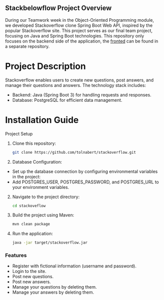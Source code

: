 ## Stackbelowflow Project Overview

During our Teamwork week in the Object-Oriented Programming module, we developed Stackoverflow clone Spring Boot Web API, inspired by the popular Stackoverflow site. This project serves as our final team project, focusing on Java and Spring Boot technologies. This repository only focuses on the backend side of the application, the [fronted](https://github.com/korodigergo/stackflow-react3) can be found in a separate repository.

# Project Description

Stackoverflow enables users to create new questions, post answers, and manage their questions and answers. The technology stack includes:

- Backend: Java (Spring Boot 3) for handling requests and responses.
- Database: PostgreSQL for efficient data management.

# Installation Guide

Project Setup


1. Clone this repository:

   ```bash
   git clone https://github.com/tolnabert/stackoverflow.git
   ```

4. Database Configuration:

  - Set up the database connection by configuring environmental variables in the project:
  - Add POSTGRES_USER, POSTGRES_PASSWORD, and POSTGRES_URL to your environment variables.

2. Navigate to the project directory:

   ```bash
   cd stackoveflow
   ```

3. Build the project using Maven:

   ```bash
   mvn clean package
   ```

4. Run the application:

   ```bash
   java -jar target/stackoverflow.jar
   ```

### Features

- Register with fictional information (username and password).
- Login to the site.
- Post new questions.
- Post new answers.
- Manage your questions by deleting them.
- Manage your answers by deleting them.
